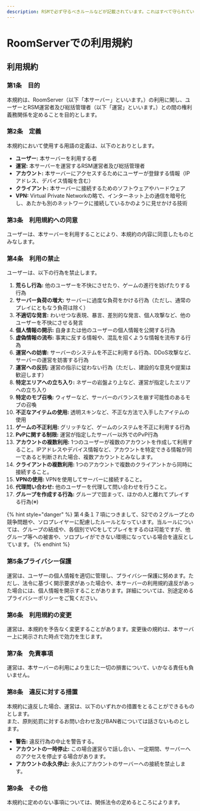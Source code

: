 ```yaml
---
description: RSMで必ず守るべきルールなどが記載されています。これはすべて守られていることを前提に運営します。
---
```


# RoomServerでの利用規約

## 利用規約

### 第1条　目的

本規約は、RoomServer（以下「本サーバー」といいます。）の利用に関し、ユーザーとRSM運営者及び総括管理者（以下「運営」といいます。）との間の権利義務関係を定めることを目的とします。

### 第2条　定義

本規約において使用する用語の定義は、以下のとおりとします。

* **ユーザー:** 本サーバーを利用する者
* **運営:** 本サーバーを運営するRSM運営者及び総括管理者
* **アカウント:** 本サーバーにアクセスするためにユーザーが登録する情報（IPアドレス、デバイス情報を含む）
* **クライアント:** 本サーバーに接続するためのソフトウェアやハードウェア
* **VPN:** Virtual Private Networkの略で、インターネット上の通信を暗号化し、あたかも別のネットワークに接続しているかのように見せかける技術

### 第3条　利用規約への同意

ユーザーは、本サーバーを利用することにより、本規約の内容に同意したものとみなします。

### 第4条　利用の禁止

ユーザーは、以下の行為を禁止します。

1. **荒らし行為:** 他のユーザーを不快にさせたり、ゲームの進行を妨げたりする行為
2. **サーバー負荷の増大:** サーバーに過度な負荷をかける行為（ただし、通常のプレイにともなう負荷は除く）
3. **不適切な発言:** わいせつな表現、暴言、差別的な発言、個人攻撃など、他のユーザーを不快にさせる発言
4. **個人情報の開示:** 自身または他のユーザーの個人情報を公開する行為
5. **虚偽情報の流布:** 事実に反する情報や、混乱を招くような情報を流布する行為
6. **運営への妨害:** サーバーのシステムを不正に利用する行為、DDoS攻撃など、サーバーの運営を妨害する行為
7. **運営への反抗:** 運営の指示に従わない行為（ただし、建設的な意見や提案は歓迎します）
8. **特定エリアへの立ち入り:** ネザーの岩盤より上など、運営が指定したエリアへの立ち入り
9. **特定のモブ召喚:** ウィザーなど、サーバーのバランスを崩す可能性のあるモブの召喚
10. **不正なアイテムの使用:** 透明スキンなど、不正な方法で入手したアイテムの使用
11. **ゲームの不正利用:** グリッチなど、ゲームのシステムを不正に利用する行為
12. **PvPに関する制限:** 運営が指定したサーバー以外でのPvP行為
13. **アカウントの複数利用:** 1つのユーザーが複数のアカウントを作成して利用すること。IPアドレスやデバイス情報など、アカウントを特定できる情報が同一であると判断された場合、複数アカウントとみなします。
14. **クライアントの複数利用:** 1つのアカウントで複数のクライアントから同時に接続すること。
15. **VPNの使用:** VPNを使用してサーバーに接続すること。
16. **代理問い合わせ:** 他のユーザーを代理して問い合わせを行うこと。
17. **グループを作成する行為:** グループで固まって、ほかの人と離れてプレイする行為(※)

{% hint style="danger" %}
第４条１７項につきまして、S2での２グループとの競争問題や、ソロプレイヤーに配慮したルールとなっています。当ルールについては、グループの結成や、各個別でVCをしてプレイをするのは可能ですが、他グループ等への被害や、ソロプレイができない環境になっている場合を違反としています。
{% endhint %}



### 第5条プライバシー保護

運営は、ユーザーの個人情報を適切に管理し、プライバシー保護に努めます。ただし、法令に基づく開示要求があった場合や、本サーバーの利用規約違反があった場合には、個人情報を開示することがあります。詳細については、別途定めるプライバシーポリシーをご覧ください。

### 第6条　利用規約の変更

運営は、本規約を予告なく変更することがあります。変更後の規約は、本サーバー上に掲示された時点で効力を生じます。

### 第7条　免責事項

運営は、本サーバーの利用により生じた一切の損害について、いかなる責任も負いません。

### 第8条　違反に対する措置

本規約に違反した場合、運営は、以下のいずれかの措置をとることができるものとします。\
また、原則処罰に対するお問い合わせ及びBAN者については話さないものとします。

* **警告:** 違反行為の中止を警告する。
* **アカウントの一時停止:** この場合運営らで話し合い、一定期間、サーバーへのアクセスを停止する場合があります。
* **アカウントの永久停止:** 永久にアカウントのサーバーへの接続を禁止します。

### 第9条　その他

本規約に定めのない事項については、関係法令の定めるところによります。

